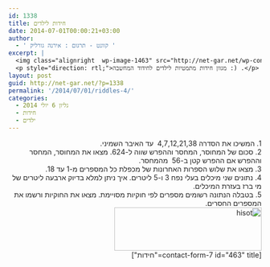 ```yaml
---
id: 1338
title: חידות לילדים
date: 2014-07-01T00:00:21+03:00
author:
  - ' קוונט - תרגום : אירנה גורליק '
excerpt: |
  <img class="alignright  wp-image-1463" src="http://net-gar.net/wp-content/uploads/2014/07/logo_sh.gif" alt="logo_sh" width="125" height="53" />
  <p style="direction: rtl;">מגוון חידות מתמטיות לילדים לחידוד המחשבה :) .</p>
layout: post
guid: http://net-gar.net/?p=1338
permalink: '/2014/07/01/riddles-4/'
categories:
  - גליון 6 יולי 2014
  - חידות
  - ילדים
---
```

<div dir="rtl" style="color: #222222;">
  1. המשיכו את הסדרה 4,7,12,21,38  עד האיבר השמיני.
</div>

<div dir="rtl" style="color: #222222;">
  2. סכום של המחוסר, המחסר וההפרש שווה ל-624. מצאו את המחוסר, המחסר וההפרש אם ההפרש קטן ב-56  מהמחסר.
</div>

<div dir="rtl" style="color: #222222;">
  3. מצאו את שלוש הספרות האחרונות של מכפלת כל המספרים מ-1 עד 18.
</div>

<div dir="rtl" style="color: #222222;">
  4. נתונים שני מיכלים בעלי נפח 3 ו-5 ליטרים. איך ניתן למלא בדיוק ארבעה ליטרים של מי ברז בעזרת המיכלים.
</div>

<div dir="rtl" style="color: #222222;">
  5. בטבלה הנתונה רשומים מספרים לפי חוקיות מסויימת. מצאו את החוקיות ורשמו את המספרים החסרים.
</div>

<div dir="rtl" style="color: #222222;">
</div>

<div dir="rtl" style="color: #222222;">
  <img class="aligncenter wp-image-1339 size-full" src="http://net-gar.net/wp-content/uploads/2014/06/hisot.png" alt="hisot" width="293" height="86" />
</div>

<div dir="rtl" style="color: #222222;">
</div>

<div dir="rtl" style="color: #222222;">
  [contact-form-7 id="463" title="חידות"]
</div>